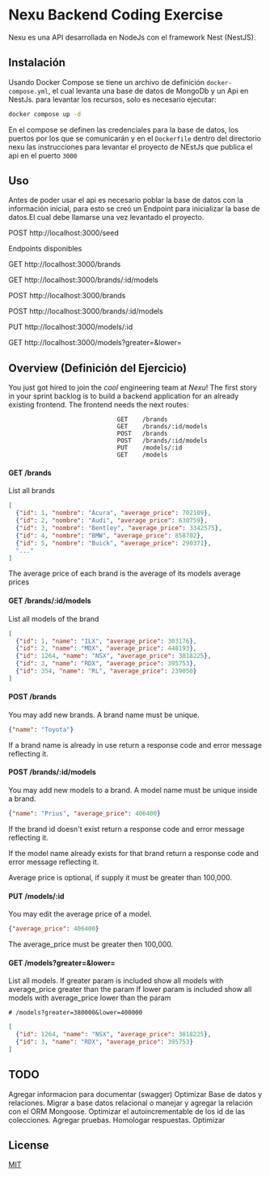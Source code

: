 # Nexu Backend Coding Exercise

Nexu es una API desarrollada en NodeJs con el framework Nest (NestJS).

## Instalación

Usando Docker Compose se tiene un archivo de definición `docker-compose.yml`, el cual levanta una base de datos de MongoDb y un Api en NestJs.
para levantar los recursos, solo es necesario ejecutar:

```bash
docker compose up -d
```
En el compose se definen las credenciales para la base de datos, los puertos por los que se comunicarán y en el `Dockerfile` dentro del directorio nexu las instrucciones para levantar el proyecto de NEstJs que publica el api en el puerto `3000`

## Uso
Antes de poder usar el api es necesario poblar la base de datos con la información inicial, para esto se creó un Endpoint para inicializar la base de datos.El cual debe llamarse una vez levantado el proyecto.

POST
http://localhost:3000/seed


Endpoints disponibles

GET
http://localhost:3000/brands

GET
http://localhost:3000/brands/:id/models

POST
http://localhost:3000/brands

POST
http://localhost:3000/brands/:id/models

PUT
http://localhost:3000/models/:id

GET
http://localhost:3000/models?greater=&lower=


## Overview (Definición del Ejercicio)
You just got hired to join the *cool* engineering team at *Nexu*! The first story in your sprint backlog is to build a backend application for an already existing frontend. The frontend needs the next routes:


```
                              GET    /brands
                              GET    /brands/:id/models
                              POST   /brands
                              POST   /brands/:id/models
                              PUT    /models/:id
                              GET    /models
```

#### GET /brands

List all brands 
```json
[
  {"id": 1, "nombre": "Acura", "average_price": 702109},
  {"id": 2, "nombre": "Audi", "average_price": 630759},
  {"id": 3, "nombre": "Bentley", "average_price": 3342575},
  {"id": 4, "nombre": "BMW", "average_price": 858702},
  {"id": 5, "nombre": "Buick", "average_price": 290371},
  "..."
]
```
The average price of each brand is the average of its models average prices

#### GET /brands/:id/models

List all models of the brand
```json
[
  {"id": 1, "name": "ILX", "average_price": 303176},
  {"id": 2, "name": "MDX", "average_price": 448193},
  {"id": 1264, "name": "NSX", "average_price": 3818225},
  {"id": 3, "name": "RDX", "average_price": 395753},
  {"id": 354, "name": "RL", "average_price": 239050}
]
```

#### POST /brands

You may add new brands. A brand name must be unique.

```json
{"name": "Toyota"}
```

If a brand name is already in use return a response code and error message reflecting it.


#### POST /brands/:id/models

You may add new models to a brand. A model name must be unique inside a brand.

```json
{"name": "Prius", "average_price": 406400}
```
If the brand id doesn't exist return a response code and error message reflecting it.

If the model name already exists for that brand return a response code and error message reflecting it.

Average price is optional, if supply it must be greater than 100,000.


#### PUT /models/:id

You may edit the average price of a model.

```json
{"average_price": 406400}
```
The average_price must be greater then 100,000.

#### GET /models?greater=&lower=

List all models. 
If greater param is included show all models with average_price greater than the param
If lower param is included show all models with average_price lower than the param
```
# /models?greater=380000&lower=400000
```
```json
[
  {"id": 1264, "name": "NSX", "average_price": 3818225},
  {"id": 3, "name": "RDX", "average_price": 395753}
]
```
## TODO
Agregar informacion para documentar (swagger)
Optimizar Base de datos y relaciones.
Migrar a base datos relacional o manejar y agregar la relación con el ORM Mongoose.
Optimizar el autoincrementable de los id de las colecciones.
Agregar pruebas.
Homologar respuestas.
Optimizar

## License

[MIT](https://choosealicense.com/licenses/mit/)
